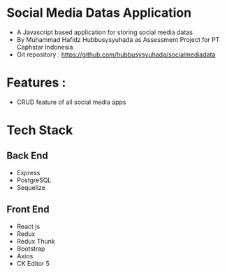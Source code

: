 # Social Media Datas Application
- A Javascript based application for storing social media datas
- By Muhammad Hafidz Hubbusysyuhada as Assessment Project for PT Caphstar Indonesia
- Git repository : https://github.com/hubbusysyuhada/socialmediadata
  
# Features :
 - CRUD feature of all social media apps

 # Tech Stack
 ## Back End
 - Express
 - PostgreSQL
 - Sequelize

 ## Front End
- React js
- Redux
- Redux Thunk
- Bootstrap
- Axios
- CK Editor 5
